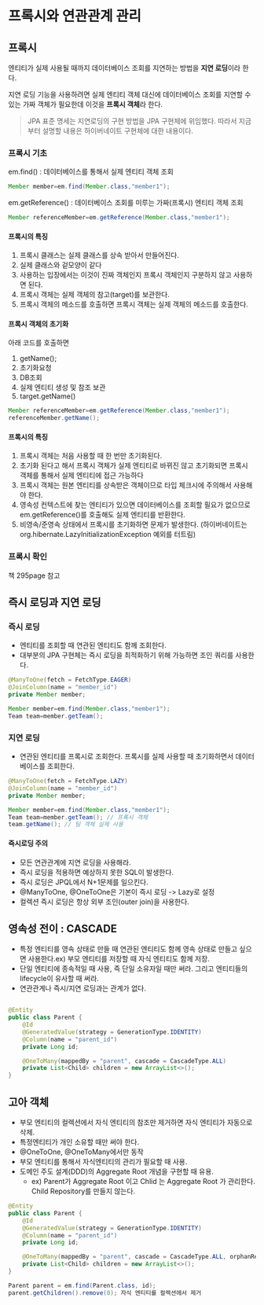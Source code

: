 # 프록시와 연관관계 관리

## 프록시

엔티티가 실제 사용될 때까지 데이터베이스 조회를 지연하는 방법을 **지연 로딩**이라 한다.

지연 로딩 기능을 사용하려면 실제 엔티티 객체 대신에 데이터베이스 조회를 지연할 수 있는 가짜 객체가 필요한데 이것을
**프록시 객체**라 한다.
> JPA 표준 명세는 지연로딩의 구현 방법을 JPA 구현체에 위임했다. 따라서 지금부터 설명할 내용은 하이버네이트 구현체에 대한 내용이다.

### 프록시 기초

em.find() : 데이터베이스를 통해서 실제 엔티티 객체 조회

```java
Member member=em.find(Member.class,"member1");
```

em.getReference() : 데이터베이스 조회를 미루는 가짜(프록시) 엔티티 객체 조회

```java
Member referenceMember=em.getReference(Member.class,"member1");
```

#### 프록시의 특징

1. 프록시 클래스는 실제 클래스를 상속 받아서 만들어진다.
2. 실제 클래스와 겉모양이 같다
3. 사용하는 입장에서는 이것이 진짜 객체인지 프록시 객체인지 구분하지 않고 사용하면 된다.
4. 프록시 객체는 실제 객체의 참고(target)를 보관한다.
5. 프록시 객체의 메소드를 호출하면 프록시 객체는 실제 객체의 메소드를 호출한다.

#### 프록시 객체의 초기화

아래 코드를 호출하면

1. getName();
2. 초기화요청
3. DB조회
4. 실제 엔티티 생성 및 참조 보관
5. target.getName()

```java
Member referenceMember=em.getReference(Member.class,"member1");
referenceMember.getName();
```

#### 프록시의 특징

1. 프록시 객체는 처음 사용할 때 한 번만 초기화된다.
2. 초기화 된다고 해서 프록시 객체가 실제 엔티티로 바뀌진 않고 초기화되면 프록시 객체를 통해서 실제 엔티티에 접근 가능하다
3. 프록시 객체는 원본 엔티티를 상속받은 객체이므로 타입 체크시에 주의해서 사용해야 한다.
4. 영속성 컨텍스트에 찾는 엔티티가 있으면 데이터베이스를 조회할 필요가 없으므로 em.getReference()를 호출해도 실제 엔티티를 반환한다.
5. 비영속/준영속 상태에서 프록시를 초기화하면 문제가 발생한다. (하이버네이트는 org.hibernate.LazyInitializationException 예외를 터트림)

### 프록시 확인

책 295page 참고

## 즉시 로딩과 지연 로딩

### 즉시 로딩

- 엔티티를 조회할 때 연관된 엔티티도 함께 조회한다.
- 대부분의 JPA 구현체는 즉시 로딩을 최적화하기 위해 가능하면 조인 쿼리를 사용한다.

```java
@ManyToOne(fetch = FetchType.EAGER)
@JoinColumn(name = "member_id")
private Member member;
```

```java
Member member=em.find(Member.class,"member1");
Team team=member.getTeam();
```

### 지연 로딩

- 연관된 엔티티를 프록시로 조회한다. 프록시를 실제 사용할 때 초기화하면서 데이터베이스를 조회한다.

```java
@ManyToOne(fetch = FetchType.LAZY)
@JoinColumn(name = "member_id")
private Member member;
```

```java
Member member=em.find(Member.class,"member1");
Team team=member.getTeam(); // 프록시 객체
team.getName(); // 팀 객체 실제 사용
```

#### 즉시로딩 주의

- 모든 연관관계에 지연 로딩을 사용해라.
- 즉시 로딩을 적용하면 예상하지 못한 SQL이 발생한다.
- 즉시 로딩은 JPQL에서 N+1문제를 일으킨다.
- @ManyToOne, @OneToOne은 기본이 즉시 로딩 -> Lazy로 설정
- 컬렉션 즉시 로딩은 항상 외부 조인(outer join)을 사용한다.

## 영속성 전이 : CASCADE

- 특정 엔티티를 영속 상태로 만들 때 연관된 엔티티도 함께 영속 상태로 만들고 싶으면 사용한다.ex) 부모 엔티티를 저장할 때 자식 엔티티도 함께 저장.
- 단일 엔티티에 종속적일 때 사용, 즉 단일 소유자일 때만 써라. 그리고 엔티티들의 lifecycle이 유사할 때 써라.
- 연관관계나 즉시/지연 로딩과는 관계가 없다.

```java

@Entity
public class Parent {
	@Id
	@GeneratedValue(strategy = GenerationType.IDENTITY)
	@Column(name = "parent_id")
	private Long id;

	@OneToMany(mappedBy = "parent", cascade = CascadeType.ALL)
	private List<Child> children = new ArrayList<>();
}
```

## 고아 객체
- 부모 엔티티의 컬렉션에서 자식 엔티티의 참조만 제거하면 자식 엔티티가 자동으로 삭제.
- 특정엔티티가 개인 소유할 때만 써야 한다.
- @OneToOne, @OneToMany에서만 동작
- 부모 엔티티를 통해서 자식엔티티의 관리가 필요할 때 사용.
- 도메인 주도 설계(DDD)의 Aggregate Root 개념을 구현할 때 유용.
  - ex) Parent가 Aggregate Root 이고 Chlid 는 Aggregate Root 가 관리한다. Child Repository를 만들지 않는다.

```java
@Entity
public class Parent {
	@Id
	@GeneratedValue(strategy = GenerationType.IDENTITY)
	@Column(name = "parent_id")
	private Long id;

	@OneToMany(mappedBy = "parent", cascade = CascadeType.ALL, orphanRemoval = true)
	private List<Child> children = new ArrayList<>();
}

```

```java
Parent parent = em.find(Parent.class, id);
parent.getChildren().remove(0); 자식 엔티티를 컬렉션에서 제거
```